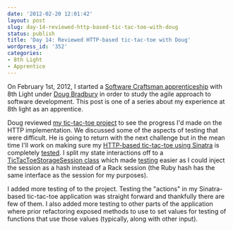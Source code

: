 ```yaml
---
date: '2012-02-20 12:01:42'
layout: post
slug: day-14-reviewed-http-based-tic-tac-toe-with-doug
status: publish
title: 'Day 14: Reviewed HTTP-based tic-tac-toe with Doug'
wordpress_id: '352'
categories:
- 8th Light
- Apprentice
---
```


On February 1st, 2012, I started a [Software Craftsman apprenticeship](http://www.8thlight.com/apprenticeship) with 8th Light under [Doug Bradbury](http://www.8thlight.com/our-team/doug-bradbury) in order to study the agile approach to software development. This post is one of a series about my experience at 8th light as an apprentice.



Doug reviewed [my tic-tac-toe project](https://github.com/cymen/ttt-ruby) to see the progress I'd made on the HTTP implementation. We discussed some of the aspects of testing that were difficult. He is going to return with the next challenge but in the mean time I'll work on making sure my [HTTP-based tic-tac-toe using Sinatra](https://github.com/cymen/ttt-ruby/blob/master/lib/tic_tac_toe_http.rb) is completely [tested](https://github.com/cymen/ttt-ruby/blob/master/spec/tic_tac_toe_http_spec.rb). I split my state interactions off to a [TicTacToeStorageSession class](https://github.com/cymen/ttt-ruby/blob/master/lib/tic_tac_toe_session_storage.rb) which made [testing](https://github.com/cymen/ttt-ruby/blob/master/spec/tic_tac_toe_session_storage_spec.rb) easier as I could inject the session as a hash instead of a Rack session (the Ruby hash has the same interface as the session for my purposes).

I added more testing of to the project. Testing the "actions" in my Sinatra-based tic-tac-toe application was straight forward and thankfully there are few of them. I also added more testing to other parts of the application where prior refactoring exposed methods to use to set values for testing of functions that use those values (typically, along with other input).
